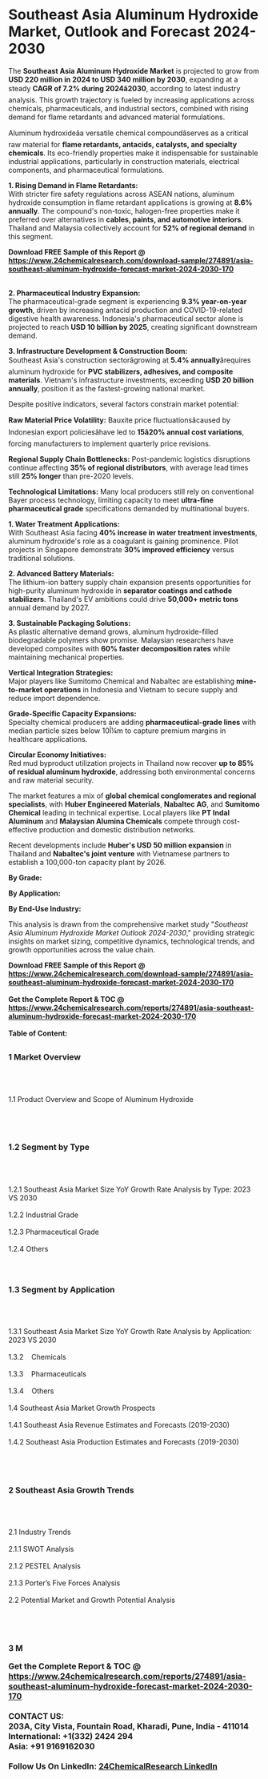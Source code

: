 <h1>Southeast Asia Aluminum Hydroxide Market, Outlook and Forecast 2024-2030</h1><p>The <strong>Southeast Asia Aluminum Hydroxide Market</strong> is projected to grow from <strong>USD 220 million in 2024 to USD 340 million by 2030</strong>, expanding at a steady <strong>CAGR of 7.2% during 2024â2030</strong>, according to latest industry analysis. This growth trajectory is fueled by increasing applications across chemicals, pharmaceuticals, and industrial sectors, combined with rising demand for flame retardants and advanced material formulations.</p><p>Aluminum hydroxideâa versatile chemical compoundâserves as a critical raw material for <strong>flame retardants, antacids, catalysts, and specialty chemicals</strong>. Its eco-friendly properties make it indispensable for sustainable industrial applications, particularly in construction materials, electrical components, and pharmaceutical formulations.</p><p><strong>1. Rising Demand in Flame Retardants:</strong><br>
With stricter fire safety regulations across ASEAN nations, aluminum hydroxide consumption in flame retardant applications is growing at <strong>8.6% annually</strong>. The compound's non-toxic, halogen-free properties make it preferred over alternatives in <strong>cables, paints, and automotive interiors</strong>. Thailand and Malaysia collectively account for <strong>52% of regional demand</strong> in this segment.</p><div><b>Download FREE Sample of this Report @ 
            <a href="https://www.24chemicalresearch.com/download-sample/274891/asia-southeast-aluminum-hydroxide-forecast-market-2024-2030-170">
            https://www.24chemicalresearch.com/download-sample/274891/asia-southeast-aluminum-hydroxide-forecast-market-2024-2030-170</a></b></div><br><p><strong>2. Pharmaceutical Industry Expansion:</strong><br>
The pharmaceutical-grade segment is experiencing <strong>9.3% year-on-year growth</strong>, driven by increasing antacid production and COVID-19-related digestive health awareness. Indonesia's pharmaceutical sector alone is projected to reach <strong>USD 10 billion by 2025</strong>, creating significant downstream demand.</p><p><strong>3. Infrastructure Development &amp; Construction Boom:</strong><br>
Southeast Asia's construction sectorâgrowing at <strong>5.4% annually</strong>ârequires aluminum hydroxide for <strong>PVC stabilizers, adhesives, and composite materials</strong>. Vietnam's infrastructure investments, exceeding <strong>USD 20 billion annually</strong>, position it as the fastest-growing national market.</p><p>Despite positive indicators, several factors constrain market potential:</p><p><strong>Raw Material Price Volatility:</strong> Bauxite price fluctuationsâcaused by Indonesian export policiesâhave led to <strong>15â20% annual cost variations</strong>, forcing manufacturers to implement quarterly price revisions.</p><p><strong>Regional Supply Chain Bottlenecks:</strong> Post-pandemic logistics disruptions continue affecting <strong>35% of regional distributors</strong>, with average lead times still <strong>25% longer</strong> than pre-2020 levels.</p><p><strong>Technological Limitations:</strong> Many local producers still rely on conventional Bayer process technology, limiting capacity to meet <strong>ultra-fine pharmaceutical grade</strong> specifications demanded by multinational buyers.</p><p><strong>1. Water Treatment Applications:</strong><br>
With Southeast Asia facing <strong>40% increase in water treatment investments</strong>, aluminum hydroxide's role as a coagulant is gaining prominence. Pilot projects in Singapore demonstrate <strong>30% improved efficiency</strong> versus traditional solutions.</p><p><strong>2. Advanced Battery Materials:</strong><br>
The lithium-ion battery supply chain expansion presents opportunities for high-purity aluminum hydroxide in <strong>separator coatings and cathode stabilizers</strong>. Thailand's EV ambitions could drive <strong>50,000+ metric tons</strong> annual demand by 2027.</p><p><strong>3. Sustainable Packaging Solutions:</strong><br>
As plastic alternative demand grows, aluminum hydroxide-filled biodegradable polymers show promise. Malaysian researchers have developed composites with <strong>60% faster decomposition rates</strong> while maintaining mechanical properties.</p><p><strong>Vertical Integration Strategies:</strong><br>
	Major players like Sumitomo Chemical and Nabaltec are establishing <strong>mine-to-market operations</strong> in Indonesia and Vietnam to secure supply and reduce import dependence.</p><p><strong>Grade-Specific Capacity Expansions:</strong><br>
	Specialty chemical producers are adding <strong>pharmaceutical-grade lines</strong> with median particle sizes below 10Î¼m to capture premium margins in healthcare applications.</p><p><strong>Circular Economy Initiatives:</strong><br>
	Red mud byproduct utilization projects in Thailand now recover <strong>up to 85% of residual aluminum hydroxide</strong>, addressing both environmental concerns and raw material security.</p><p>The market features a mix of <strong>global chemical conglomerates and regional specialists</strong>, with <strong>Huber Engineered Materials</strong>, <strong>Nabaltec AG</strong>, and <strong>Sumitomo Chemical</strong> leading in technical expertise. Local players like <strong>PT Indal Aluminum</strong> and <strong>Malaysian Alumina Chemicals</strong> compete through cost-effective production and domestic distribution networks.</p><p>Recent developments include <strong>Huber's USD 50 million expansion</strong> in Thailand and <strong>Nabaltec's joint venture</strong> with Vietnamese partners to establish a 100,000-ton capacity plant by 2026.</p><p><strong>By Grade:</strong></p><p><strong>By Application:</strong></p><p><strong>By End-Use Industry:</strong></p><p>This analysis is drawn from the comprehensive market study "<em>Southeast Asia Aluminum Hydroxide Market Outlook 2024-2030</em>," providing strategic insights on market sizing, competitive dynamics, technological trends, and growth opportunities across the value chain.</p><div><b>Download FREE Sample of this Report @ 
            <a href="https://www.24chemicalresearch.com/download-sample/274891/asia-southeast-aluminum-hydroxide-forecast-market-2024-2030-170">
            https://www.24chemicalresearch.com/download-sample/274891/asia-southeast-aluminum-hydroxide-forecast-market-2024-2030-170</a></b></div><br><div><b>Get the Complete Report & TOC @ 
            <a href="https://www.24chemicalresearch.com/reports/274891/asia-southeast-aluminum-hydroxide-forecast-market-2024-2030-170">
            https://www.24chemicalresearch.com/reports/274891/asia-southeast-aluminum-hydroxide-forecast-market-2024-2030-170</a></b></div><br>
            <b>Table of Content:</b><p><h2><span style="font-size:16px"><strong>1 Market Overview&nbsp;&nbsp; &nbsp;</strong></span></h2><br />
<br />
<p>1.1 Product Overview and Scope of Aluminum Hydroxide&nbsp;</p><br />
<br />
<h2><strong><span style="font-size:16px">1.2 Segment by Type&nbsp;&nbsp; &nbsp;</span></strong></h2><br />
<br />
<p>1.2.1 Southeast Asia Market Size YoY Growth Rate Analysis by Type: 2023 VS 2030&nbsp;&nbsp; &nbsp;<br /><br />
1.2.2 Industrial Grade&nbsp;&nbsp; &nbsp;<br /><br />
1.2.3 Pharmaceutical Grade<br /><br />
1.2.4 Others<br /><br />
<br />
<h2><span style="font-size:16px"><strong>1.3 Segment by Application&nbsp;&nbsp;</strong></span></h2><br />
<br />
<p>1.3.1 Southeast Asia Market Size YoY Growth Rate Analysis by Application: 2023 VS 2030&nbsp;&nbsp; &nbsp;<br /><br />
1.3.2&nbsp;&nbsp; &nbsp;Chemicals<br /><br />
1.3.3&nbsp;&nbsp; &nbsp;Pharmaceuticals<br /><br />
1.3.4&nbsp;&nbsp; &nbsp;Others<br /><br />
1.4 Southeast Asia Market Growth Prospects&nbsp;&nbsp; &nbsp;<br /><br />
1.4.1 Southeast Asia Revenue Estimates and Forecasts (2019-2030)&nbsp;&nbsp; &nbsp;<br /><br />
1.4.2 Southeast Asia Production Estimates and Forecasts (2019-2030)&nbsp;&nbsp;</p><br />
<br />
<h2><span style="font-size:16px"><strong>2 Southeast Asia Growth Trends&nbsp;&nbsp; &nbsp;</strong></span></h2><br />
<br />
<p>2.1 Industry Trends&nbsp;&nbsp; &nbsp;<br /><br />
2.1.1 SWOT Analysis&nbsp;&nbsp; &nbsp;<br /><br />
2.1.2 PESTEL Analysis&nbsp;&nbsp; &nbsp;<br /><br />
2.1.3 Porter&rsquo;s Five Forces Analysis&nbsp;&nbsp; &nbsp;<br /><br />
2.2 Potential Market and Growth Potential Analysis&nbsp;&nbsp; &nbsp;</p><br />
<br />
<h2><span style="font-size:16px"><strong>3 M</p><div><b>Get the Complete Report & TOC @ 
            <a href="https://www.24chemicalresearch.com/reports/274891/asia-southeast-aluminum-hydroxide-forecast-market-2024-2030-170">
            https://www.24chemicalresearch.com/reports/274891/asia-southeast-aluminum-hydroxide-forecast-market-2024-2030-170</a></b></div><br><b>CONTACT US:</b><br>
            203A, City Vista, Fountain Road, Kharadi, Pune, India - 411014<br>
            International: +1(332) 2424 294<br>
            Asia: +91 9169162030 <br><br>
            Follow Us On LinkedIn: <a href="https://www.linkedin.com/company/24chemicalresearch/">24ChemicalResearch LinkedIn</a>